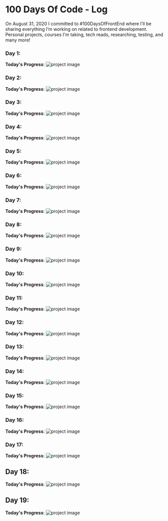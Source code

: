 # 100 Days Of Code - Log

On August 31, 2020 I committed to #100DaysOfFrontEnd where I’ll be sharing everything I’m working on related to frontend development. Personal projects, courses I'm taking, tech reads, researching, testing, and many more!

### Day 1: 
**Today's Progress**: 
![project image](1.png)

### Day 2:
**Today's Progress**: 
![project image](2.png)

### Day 3: 
**Today's Progress**:
![project image](3.png)

### Day 4: 
**Today's Progress**: 
![project image](4.png)

### Day 5: 
**Today's Progress**: 
![project image](5.png)

### Day 6: 
**Today's Progress**: 
![project image](6.png)

### Day 7: 
**Today's Progress**: 
![project image](7.png)

### Day 8: 
**Today's Progress**: 
![project image](8.png)

### Day 9: 
**Today's Progress**: 
![project image](9.png)

### Day 10: 
**Today's Progress**: 
![project image](10.png)

### Day 11: 
**Today's Progress**: 
![project image](11.png)

### Day 12: 
**Today's Progress**: 
![project image](blog-1.png)

### Day 13: 
**Today's Progress**: 
![project image](react-1.png)

### Day 14: 
**Today's Progress**: 
![project image](react-2.png)

### Day 15:
**Today's Progress**: 
![project image](12.png)

### Day 16:
**Today's Progress**: 
![project image](13.png)

### Day 17:
**Today's Progress**: 
![project image](14.png)

## Day 18:
**Today's Progress**: 
![project image](15.png)

## Day 19:
**Today's Progress**: 
![project image](16.png)